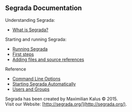 ## Segrada Documentation

Understanding Segrada:

* [What is Segrada?](what_is_segrada.md)

Starting and running Segrada:

* [Running Segrada](run.md)
* [First steps](tutorial01.md)
* [Adding files and source references](tutorial02.md)

Reference

* [Command Line Options](command_line_options.md)
* [Starting Segrada Automatically](autostart.md)
* [Users and Groups](users_and_groups.md)

Segrada has been created by Maximilian Kalus &copy; 2015.  
Visit our Website: [http://segrada.org/](http://segrada.org/).